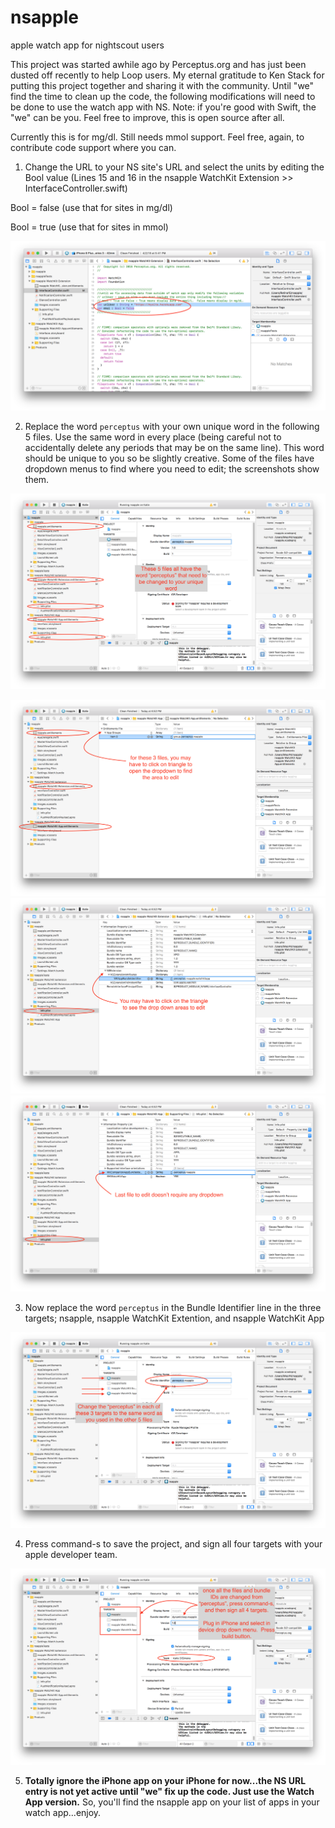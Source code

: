 # nsapple
apple watch app for nightscout users

This project was started awhile ago by Perceptus.org and has just been dusted off recently to help Loop users.  My eternal gratitude to Ken Stack for putting this project together and sharing it with the community.  Until "we" find the time to clean up the code, the following modifications will need to be done to use the watch app with NS.  Note:  if you're good with Swift, the "we" can be you.  Feel free to improve, this is open source after all.

Currently this is for mg/dl.  Still needs mmol support.  Feel free, again, to contribute code support where you can.


1.  Change the URL to your NS site's URL and select the units by editing the Bool value (Lines 15 and 16 in the nsapple WatchKit Extension >> InterfaceController.swift)

Bool = false (use that for sites in mg/dl)

Bool = true (use that for sites in mmol)

![URL](https://github.com/Kdisimone/images/blob/master/nsapple-units.png)


2. Replace the word `perceptus` with your own unique word in the following 5 files.  Use the same word in every place (being careful not to accidentally delete any periods that may be on the same line).  This word should be unique to you so be slightly creative.  Some of the files have dropdown menus to find where you need to edit; the screenshots show them.

![files](https://github.com/Kdisimone/images/blob/master/nsapple_files.png)

![dropdown](https://github.com/Kdisimone/images/blob/master/nsapple_dropdown1.png)
![dropdown](https://github.com/Kdisimone/images/blob/master/nsapple_dropdown2.png)
![dropdown](https://github.com/Kdisimone/images/blob/master/nsapple_dropdown3.png)

3. Now replace the word `perceptus` in the Bundle Identifier line in the three targets; nsapple, nsapple WatchKit Extention, and nsapple WatchKit App

![bundleID](https://github.com/Kdisimone/images/blob/master/nsapple_bundleID.png)

4.  Press command-s to save the project, and sign all four targets with your apple developer team.

![sign](https://github.com/Kdisimone/images/blob/master/nsapple_build.png)

5.  **Totally ignore the iPhone app on your iPhone for now...the NS URL entry is not yet active until "we" fix up the code.  Just use the Watch App version.**  So, you'll find the nsapple app on your list of apps in your watch app...enjoy.

